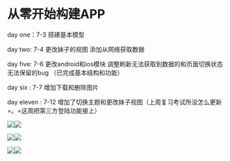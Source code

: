 # 从零开始构建APP

day one：7-3 搭建基本模型

day two: 7-4 更改妹子的视图 添加从网络获取数据

day five: 7-6 更改android和ios模块 调整刷新无法获取到数据的和页面切换状态无法保留的bug （已完成基本结构和功能）

day six : 7-7 增加下载和删除图片

day eleven : 7-12 增加了切换主题和更改妹子视图（上周复习考试所没怎么更新=。=这周把第三方登陆功能接上）

![](https://github.com/zzzzzzzz3/MyApp/blob/master/picture/screenshot0.png)![](https://github.com/zzzzzzzz3/MyApp/blob/master/picture/screenshot1.png)

![](https://github.com/zzzzzzzz3/MyApp/blob/master/picture/screenshot2.png)![](https://github.com/zzzzzzzz3/MyApp/blob/master/picture/screenshot3.png)

![](https://github.com/zzzzzzzz3/MyApp/blob/master/picture/screenshot4.png)![](https://github.com/zzzzzzzz3/MyApp/blob/master/picture/screenshot5.png)


